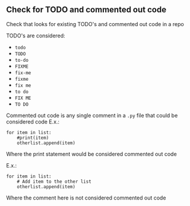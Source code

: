 ## Check for TODO and commented out code

Check that looks for existing TODO's and commented out code in a repo

TODO's are considered:
 - `todo`
 - `TODO`
 - `to-do`
 - `FIXME`
 - `fix-me`
 - `fixme`
 - `fix me`
 - `to do`
 - `FIX ME`
 - `TO DO`

Commented out code is any single comment in a `.py` file that could be considered code
E.x.:
```
for item in list:
    #print(item)
    otherlist.append(item)
```
Where the print statement would be considered commented out code

E.x.:
```
for item in list:
    # Add item to the other list
    otherlist.append(item)
```
Where the comment here is not considered commented out code

